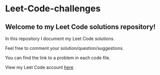# Leet-Code-challenges

## Welcome to my Leet Code solutions repository!
In this repository I document my Leet Code solutions.

Feel free to comment your solution/question/suggestions.

You can find the link to a problem in each code file.

View my Leet Code account  [here](https://leetcode.com/nurullomahmud/)